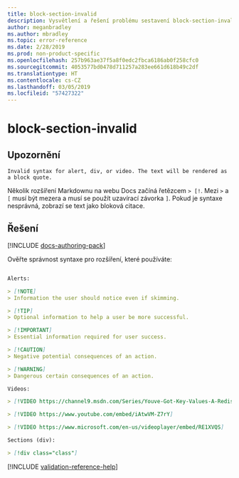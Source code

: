 ```yaml
---
title: block-section-invalid
description: Vysvětlení a řešení problému sestavení block-section-invalid na webu Docs
author: meganbradley
ms.author: mbradley
ms.topic: error-reference
ms.date: 2/28/2019
ms.prod: non-product-specific
ms.openlocfilehash: 257b963ae37f5a8f0edc2fbca6186ab0f258cfc0
ms.sourcegitcommit: 4053577bd0478d711257a283ee661d618b49c2df
ms.translationtype: HT
ms.contentlocale: cs-CZ
ms.lasthandoff: 03/05/2019
ms.locfileid: "57427322"
---
```

# <a name="block-section-invalid"></a>block-section-invalid

## <a name="warning"></a>Upozornění

`Invalid syntax for alert, div, or video. The text will be rendered as a block quote.`

Několik rozšíření Markdownu na webu Docs začíná řetězcem `> [!`. Mezi `>` a `[` musí být mezera a musí se použít uzavírací závorka `]`. Pokud je syntaxe nesprávná, zobrazí se text jako bloková citace.

## <a name="resolution"></a>Řešení

[!INCLUDE [docs-authoring-pack](includes/docs-authoring-pack.md)]

Ověřte správnost syntaxe pro rozšíření, které používáte:

```markdown

Alerts:

> [!NOTE]
> Information the user should notice even if skimming.

> [!TIP]
> Optional information to help a user be more successful.

> [!IMPORTANT]
> Essential information required for user success.

> [!CAUTION]
> Negative potential consequences of an action.

> [!WARNING]
> Dangerous certain consequences of an action.

Videos:

> [!VIDEO https://channel9.msdn.com/Series/Youve-Got-Key-Values-A-Redis-Jump-Start/03/player]

> [!VIDEO https://www.youtube.com/embed/iAtwVM-Z7rY]

> [!VIDEO https://www.microsoft.com/en-us/videoplayer/embed/RE1XVQS]

Sections (div):

> [!div class="class"]

```


<!--make sure to add this file to your includes folder and verify the path-->
[!INCLUDE [validation-reference-help](includes/validation-reference-help.md)]
